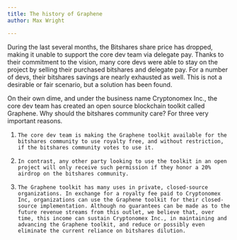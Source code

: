 ```yaml
---
title: The history of Graphene
author: Max Wright

---
```


During the last several months, the Bitshares share price has dropped, making it unable to support the core dev team via delegate pay. Thanks to their commitment to the vision, many core devs were able to stay on the project by selling their purchased bitshares and delegate pay. For a number of devs, their bitshares savings are nearly exhausted as well. This is not a desirable or fair scenario, but a solution has been found.

<!--more-->

On their own dime, and under the business name Cryptonomex Inc., the core dev team has created an open source blockchain toolkit called Graphene. Why should the bitshares community care? For three very important reasons.

1.     The core dev team is making the Graphene toolkit available for the bitshares community to use royalty free, and without restriction, if the bitshares community votes to use it.
2.     In contrast, any other party looking to use the toolkit in an open project will only receive such permission if they honor a 20% airdrop on the bitshares community.
3.     The Graphene toolkit has many uses in private, closed-source organizations. In exchange for a royalty fee paid to Cryptonomex Inc, organizations can use the Graphene toolkit for their closed-source implementation. Although no guarantees can be made as to the future revenue streams from this outlet, we believe that, over time, this income can sustain Cryptonomex Inc., in maintaining and advancing the Graphene toolkit, and reduce or possibly even eliminate the current reliance on bitshares dilution.
